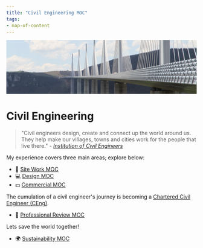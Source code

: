 ```yaml
---
title: "Civil Engineering MOC"
tags: 
- map-of-content
---
```

![Bridge](content/notes/images/luca-onniboni-bUpwY7EdrlQ-unsplash.jpg)
# Civil Engineering

>"Civil engineers design, create and connect up the world around us. They help make our villages, towns and cities work for the people that live there." - *[Institution of Civil Engineers](notes/Institution%20of%20Civil%20Engineers.md)*

My experience covers three main areas; explore below:

 - 🔨 [Site Work MOC](notes/Civil%20Engineering%20MOC/Site%20Work%20MOC/Site%20Work%20MOC.md)
 - 💻 [Design MOC](notes/Civil%20Engineering%20MOC/Design%20MOC/Design%20MOC.md)
 - 💵 [Commercial MOC](notes/Civil%20Engineering%20MOC/Commercial%20MOC/Commercial%20MOC.md)

The cumulation of a civil engineer's journey is becoming a [Chartered Civil Engineer (CEng)](Chartered%20Civil%20Engineer%20(CEng)).

 - 🏫 [Professional Review MOC](notes/Professional%20Review%20MOC.md)

Lets save the world together!

 - 🌍 [Sustainability MOC](notes/Sustainability%20MOC.md)

